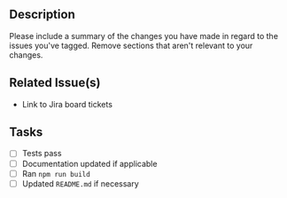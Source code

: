 ## Description

Please include a summary of the changes you have made in regard to the issues you've tagged. Remove sections that aren't relevant to your changes.

## Related Issue(s)

- Link to Jira board tickets

## Tasks

- [ ] Tests pass
- [ ] Documentation updated if applicable
- [ ] Ran `npm run build`
- [ ] Updated `README.md` if necessary
